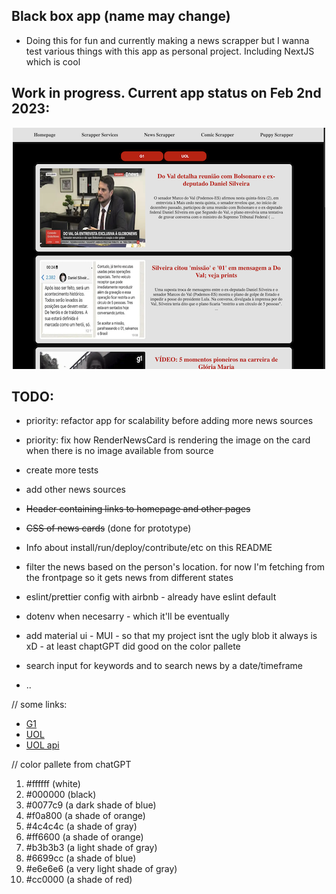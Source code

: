 ## Black box app (name may change)

- Doing this for fun and currently making a news scrapper but I wanna test various things with this app as personal project. Including NextJS which is cool

## Work in progress. Current app status on Feb 2nd 2023:

<p align="center">
  <img src="assets/appimg-feb-02-2023.png" alt="Work in progress. App on Feb 2nd 2023">
</p>

## TODO:

- priority: refactor app for scalability before adding more news sources
- priority: fix how RenderNewsCard is rendering the image on the card when there is no image available from source

- create more tests
- add other news sources
- ~~Header containing links to homepage and other pages~~
- ~~CSS of news cards~~ (done for prototype)
- Info about install/run/deploy/contribute/etc on this README
- filter the news based on the person's location. for now I'm fetching from the frontpage so it gets news from different states
- eslint/prettier config with airbnb - already have eslint default
- dotenv when necesarry - which it'll be eventually
- add material ui - MUI - so that my project isnt the ugly blob it always is xD - at least chaptGPT did good on the color pallete
- search input for keywords and to search news by a date/timeframe
- ..

// some links:

- [G1](g1.globo.com)
- [UOL](https://noticias.uol.com.br/)
- [UOL api](https://api.uol.com.br/#UsandoOAuth2.0paraacessarasAPIsdoUOL-5-ComochamarumaAPIUOL)

// color pallete from chatGPT

1. #ffffff (white)
2. #000000 (black)
3. #0077c9 (a dark shade of blue)
4. #f0a800 (a shade of orange)
5. #4c4c4c (a shade of gray)
6. #ff6600 (a shade of orange)
7. #b3b3b3 (a light shade of gray)
8. #6699cc (a shade of blue)
9. #e6e6e6 (a very light shade of gray)
10. #cc0000 (a shade of red)
